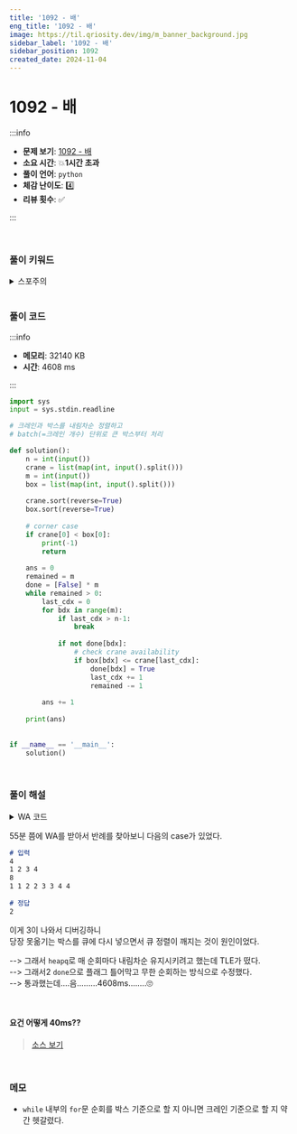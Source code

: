 ```yaml
---
title: '1092 - 배'
eng_title: '1092 - 배'
image: https://til.qriosity.dev/img/m_banner_background.jpg
sidebar_label: '1092 - 배'
sidebar_position: 1092
created_date: 2024-11-04
---
```


# 1092 - 배

:::info

- **문제 보기**: [1092 - 배](https://www.acmicpc.net/problem/1092)
- **소요 시간**: 💥**1시간 초과**
- **풀이 언어**: `python`
- **체감 난이도**: 4️⃣
- **리뷰 횟수**: ✅

:::

<br />

### 풀이 키워드

<details>
<summary>스포주의</summary>

`그리디`

<marquee behavior="alternate" style={{fontSize:'50pt'}} scrollamount="80"><b><i>I HATE GREEDY</i></b></marquee>

</details>

<br />

### 풀이 코드

:::info

- **메모리**: 32140 KB
- **시간**: 4608 ms

:::

```python
import sys
input = sys.stdin.readline

# 크레인과 박스를 내림차순 정렬하고
# batch(=크레인 개수) 단위로 큰 박스부터 처리

def solution():
    n = int(input())
    crane = list(map(int, input().split()))
    m = int(input())
    box = list(map(int, input().split()))
    
    crane.sort(reverse=True)
    box.sort(reverse=True)
    
    # corner case
    if crane[0] < box[0]:
        print(-1)
        return
    
    ans = 0
    remained = m
    done = [False] * m
    while remained > 0:
        last_cdx = 0
        for bdx in range(m):
            if last_cdx > n-1:
                break
            
            if not done[bdx]:
                # check crane availability
                if box[bdx] <= crane[last_cdx]:
                    done[bdx] = True
                    last_cdx += 1
                    remained -= 1
        
        ans += 1
    
    print(ans)
    
    
if __name__ == '__main__':
    solution()
```

<br />

### 풀이 해설

<details>
    <summary>WA 코드</summary>

```python
import sys
from collections import deque
input = sys.stdin.readline

def solution():
    n = int(input())
    crane = list(map(int, input().split()))
    m = int(input())
    box = list(map(int, input().split()))
    
    crane.sort(reverse=True)
    box.sort(reverse=True)
    
    # corner case
    if crane[0] < box[0]:
        print(-1)
        return
    
    q = deque(box) # remained boxes
    ans = 0
    
    while q:
        #print(q)
        sz = len(q)
        last_cdx = 0
        for _ in range(sz):
            if last_cdx > n-1:
                break
            
            b = q.popleft()
            if b <= crane[last_cdx]:
                last_cdx += 1
            else:
                q.append(b)
        
        ans += 1
    
    print(ans)
    
    
if __name__ == '__main__':
    solution()
```

</details>

55분 쯤에 WA를 받아서 반례를 찾아보니 다음의 case가 있었다.

```markdown
# 입력
4
1 2 3 4
8
1 1 2 2 3 3 4 4
    
# 정답
2
```

이게 3이 나와서 디버깅하니<br />
당장 못옮기는 박스를 큐에 다시 넣으면서 큐 정렬이 깨지는 것이 원인이었다.

--> 그래서 `heapq`로 매 순회마다 내림차순 유지시키려고 했는데 TLE가 떴다.<br />
--> 그래서2 `done`으로 플래그 틀어막고 무한 순회하는 방식으로 수정했다.<br />
--> 통과했는데....음.........4608ms........🙄

<br />

#### 요건 어떻게 40ms??
> [소스 보기](https://www.acmicpc.net/source/85920493)

<br />

### 메모

- `while` 내부의 `for`문 순회를 박스 기준으로 할 지 아니면 크레인 기준으로 할 지 약간 헷갈렸다.